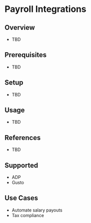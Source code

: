 # Payroll Integrations

## Overview
- TBD

## Prerequisites
- TBD

## Setup
- TBD

## Usage
- TBD

## References
- TBD


## Supported
- ADP
- Gusto

## Use Cases
- Automate salary payouts
- Tax compliance
